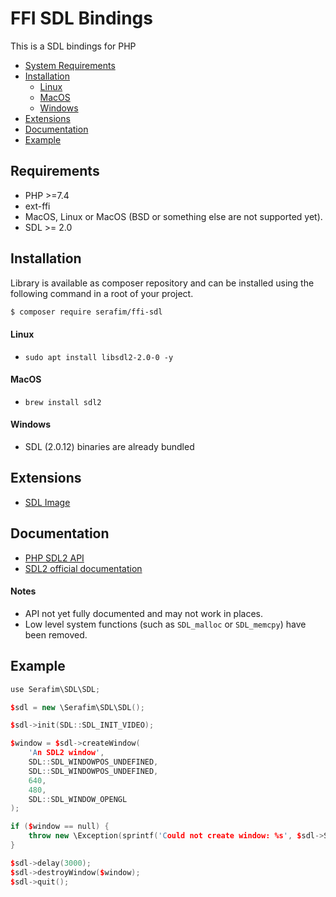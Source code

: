 # FFI SDL Bindings

This is a SDL bindings for PHP

- [System Requirements](#requirements)
- [Installation](#installation)
    - [Linux](#linux)
    - [MacOS](#macos)
    - [Windows](#windows)
- [Extensions](#extensions)
- [Documentation](#documentation)
- [Example](#example)

## Requirements

- PHP >=7.4
- ext-ffi
- MacOS, Linux or MacOS (BSD or something else are not supported yet).
- SDL >= 2.0

## Installation

Library is available as composer repository and can be 
installed using the following command in a root of your project.

```bash
$ composer require serafim/ffi-sdl
```

#### Linux

- `sudo apt install libsdl2-2.0-0 -y`

#### MacOS

- `brew install sdl2`

#### Windows

- SDL (2.0.12) binaries are already bundled

## Extensions

- [SDL Image](https://github.com/SerafimArts/ffi-sdl-image)

## Documentation

- [PHP SDL2 API](docs/api.md)
- [SDL2 official documentation](https://wiki.libsdl.org/FrontPage)

#### Notes

- API not yet fully documented and may not work in places.
- Low level system functions (such as `SDL_malloc` or `SDL_memcpy`) have been removed.

## Example

```cpp
use Serafim\SDL\SDL;

$sdl = new \Serafim\SDL\SDL();

$sdl->init(SDL::SDL_INIT_VIDEO);

$window = $sdl->createWindow( 
    'An SDL2 window',
    SDL::SDL_WINDOWPOS_UNDEFINED,
    SDL::SDL_WINDOWPOS_UNDEFINED, 
    640,
    480,
    SDL::SDL_WINDOW_OPENGL
);

if ($window == null) {
    throw new \Exception(sprintf('Could not create window: %s', $sdl->SDL_GetError());
}

$sdl->delay(3000);
$sdl->destroyWindow($window);
$sdl->quit();
```
